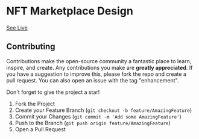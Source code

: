 # NFT Marketplace Design
[See Live ](https://dansalahi.github.io/NFT-Marketplace-Design/)

## Contributing
Contributions make the open-source community a fantastic place to learn, inspire, and create. Any contributions you make are **greatly appreciated**.
If you have a suggestion to improve this, please fork the repo and create a pull request. You can also open an issue with the tag "enhancement".

Don't forget to give the project a star!

1. Fork the Project
2. Create your Feature Branch (`git checkout -b feature/AmazingFeature`)
3. Commit your Changes (`git commit -m 'Add some AmazingFeature'`)
4. Push to the Branch (`git push origin feature/AmazingFeature`)
5. Open a Pull Request

